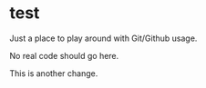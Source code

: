 test
====

Just a place to play around with Git/Github usage.

No real code should go here.


This is another change.